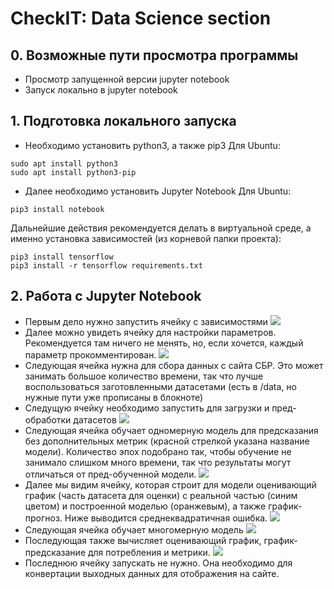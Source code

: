 # CheckIT: Data Science section
## 0. Возможные пути просмотра программы
- Просмотр запущенной версии jupyter notebook
- Запуск локально в jupyter notebook

## 1. Подготовка локального запуска
- Необходимо установить python3, а также pip3 
Для Ubuntu:
```
sudo apt install python3
sudo apt install python3-pip
```
- Далее необходимо установить Jupyter Notebook
Для Ubuntu:
```
pip3 install notebook
```

Дальнейшие действия рекомендуется делать в виртуальной среде, а именно установка зависимостей (из корневой папки проекта):
```
pip3 install tensorflow
pip3 install -r tensorflow requirements.txt
```

## 2. Работа с Jupyter Notebook
- Первым дело нужно запустить ячейку с зависимостями
![](https://i.imgur.com/6DIwIXs.png)
- Далее можно увидеть ячейку для настройки параметров. Рекомендуется там ничего не менять, но, если хочется, каждый параметр прокомментирован.
![](https://i.imgur.com/Kgc1bLs.png)
- Следующая ячейка нужна для сбора данных с сайта СБР. Это может занимать большое количество времени, так что лучше воспользоваться заготовленными датасетами (есть в /data, но нужные пути уже прописаны в блокноте)
- Следущую ячейку необходимо запустить для загрузки и пред-обработки датасетов
![](https://i.imgur.com/N5I4FbX.png)
- Следующая ячейка обучает одномерную модель для предсказания без дополнительных метрик (красной стрелкой указана название модели). Количество эпох подобрано так, чтобы обучение не занимало слишком много времени, так что результаты могут отличаться от пред-обученной модели.
![](https://i.imgur.com/Qnx0MlI.png)
- Далее мы видим ячейку, которая строит для модели оценивающий график (часть датасета для оценки) с реальной частью (синим цветом) и построенной моделью (оранжевым), а также график-прогноз. Ниже выводится среднеквадратичная ошибка.
![](https://i.imgur.com/hhlP5tS.png)
- Следующая ячейка обучает многомерную модель
![](https://i.imgur.com/hhlP5tS.png)
- Последующая также вычисляет оценивающий график, график-предсказание для потребления и метрики.
![](https://i.imgur.com/FNOcoZH.png)
- Последнюю ячейку запускать не нужно. Она необходимо для конвертации выходных данных для отображения на сайте.
